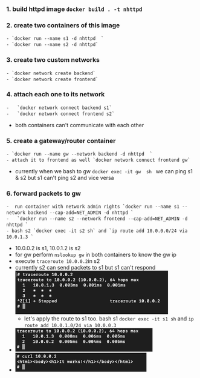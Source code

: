 ### 1. build httpd image `docker build . -t nhttpd`

### 2. create two containers of this image

    - `docker run --name s1 -d nhttpd  `
    - `docker run --name s2 -d nhttpd`  

### 3. create two custom networks

    - `docker network create backend`
    - `docker network create frontend`

### 4. attach each one to its network

    -   `docker network connect backend s1`
    -   `docker network connect frontend s2`

- both containers can't communicate with each other

### 5. create a gateway/router container

    - `docker run --name gw --network backend -d nhttpd  `  
    - attach it to frontend as well `docker network connect frontend gw`

- currently when we bash to gw `docker exec -it gw  sh ` we can ping s1 & s2 but s1 can't ping s2 and vice versa

### 6. forward packets to gw

    -  run container with network admin rights `docker run --name s1 --network backend --cap-add=NET_ADMIN -d nhttpd `    
    -   `docker run --name s2 --network frontend --cap-add=NET_ADMIN -d nhttpd `    
    - bash s2 `docker exec -it s2 sh` and `ip route add 10.0.0.0/24 via 10.0.1.3 `

- 10.0.0.2 is s1, 10.0.1.2 is s2
- for gw perform `nslookup gw` in both containers to know the gw ip
- execute  `traceroute 10.0.0.2`in s2
- currently s2 can send packets to s1 but s1 can't respond ![img.png](img.png)
    - let's apply the route to s1 too. bash s1 `docker exec -it s1 sh` and `ip route add 10.0.1.0/24 via 10.0.0.3 `
- ![img_1.png](img_1.png)
- ![img_2.png](img_2.png)